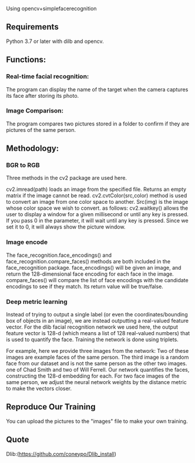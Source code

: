  Using opencv+simplefacerecognition


## Requirements

Python 3.7 or later with dilb and opencv.


## Functions:

### Real-time facial recognition:
The program can display the name of the target when the camera captures its face after storing its photo.

### Image Comparison:
The program compares two pictures stored in a folder to confirm if they are pictures of the same person.

## Methodology:

### BGR to RGB
Three methods in the cv2 package are used here.

cv2.imread(path) loads an image from the specified file. Returns an empty matrix if the image cannot be read.
cv2.cvtColor(src,color) method is used to convert an image from one color space to another. Src(img) is the image whose color space we wish to convert.
as follows:
cv2.waitkey() allows the user to display a window for a given millisecond or until any key is pressed. If you pass 0 in the parameter, it will wait until any key is pressed.
Since we set it to 0, it will always show the picture window.


### Image encode
The face_recognition.face_encodings() and face_recognition.compare_faces() methods are both included in the face_recognition package.
face_encodings() will be given an image, and return the 128-dimensional face encoding for each face in the image.
compare_faces() will compare the list of face encodings with the candidate encodings to see if they match. Its return value will be true/false.


### Deep metric learning
Instead of trying to output a single label (or even the coordinates/bounding box of objects in an image), we are instead outputting a real-valued feature vector.
For the dlib facial recognition network we used here, the output feature vector is 128-d (which means a list of 128 real-valued numbers) that is used to quantify the face. Training the network is done using triplets.

For example, here we provide three images from the network:
Two of these images are example faces of the same person.
The third image is a random face from our dataset and is not the same person as the other two images. one of Chad Smith and two of Will Ferrell.
Our network quantifies the faces, constructing the 128-d embedding for each.
For two face images of the same person, we adjust the neural network weights by the distance metric to make the vectors closer.


## Reproduce Our Training

You can upload the pictures to the "images" file to make your own training.

## Quote
Dlib:(https://github.com/coneypo/Dlib_install)
